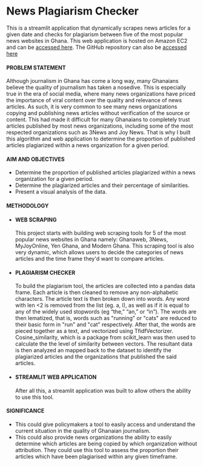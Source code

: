 # News Plagiarism Checker

This is a streamlit application that dynamically scrapes news articles for a given date and checks for plagiarism between five of the most popular news websites in Ghana. This web application is hosted on Amazon EC2 and can be [accessed here](http://98.82.9.62:8501/). The GitHub repository can also be [accessed here](https://github.com/hubert78/news-plagiarism-checker)

#### PROBLEM STATEMENT
Although journalism in Ghana has come a long way, many Ghanaians believe the quality of journalism has taken a nosedive. This is especially true in the era of social media, where many news organizations have priced the importance of viral content over the quality and relevance of news articles. As such, it is very common to see many news organizations copying and publishing news articles without verification of the source or content. This had made it difficult for many Ghanaians to completely trust articles published by most news organizations, including some of the most respected organizations such as 3News and Joy News. That is why I built this algorithm and web application to determine the proportion of published articles plagiarized within a news organization for a given period. 

#### AIM AND OBJECTIVES
* Determine the proportion of published articles plagiarized within a news organization for a given period.
* Determine the plagiarized articles and their percentage of similarities.
* Present a visual analysis of the data.

#### METHODOLOGY
* #### WEB SCRAPING
  This project starts with building web scraping tools for 5 of the most popular news websites in Ghana namely: Ghanaweb, 3News, MyJoyOnline, Yen Ghana, and Modern Ghana. This scraping tool is also very dynamic, which allows users to decide the categories of news articles  and the time frame they'd want to compare articles.
* #### PLAGIARISM CHECKER
  To build the plagiarism tool, the articles are collected into a pandas data frame. Each article is then cleaned to remove any non-alphabetic characters. The article text is then broken down into words. Any word with len <2 is removed from the list (eg. a, I), as well as if it is equal to any of the widely used stopwords (eg “the,” “an,” or “in”). The words are then lematized, that is, words such as "running" or "cats" are reduced to their basic form in "run" and "cat" respectively.  After that, the words are pieced together as a text, and vectorized using TfidfVectorizer. Cosine_similarity, which is a package from scikit_learn was then used to calculate the the level of similarity between vectors. The resultant data is then analyzed an mapped back to the dataset to identify the plagiarized articles and the organizations that published the said articles.
* #### STREAMLIT WEB APPLICATION
  After all this, a streamlit application was built to allow others the ability to use this tool.

#### SIGNIFICANCE
* This could give policymakers a tool to easily access and understand the current situation in the quality of Ghanaian journalism.
* This could also provide news organizations the ability to easily determine which articles are being copied by which organization without attribution. They could use this tool to assess the proportion their articles which have been plagiarised within any given timeframe.

